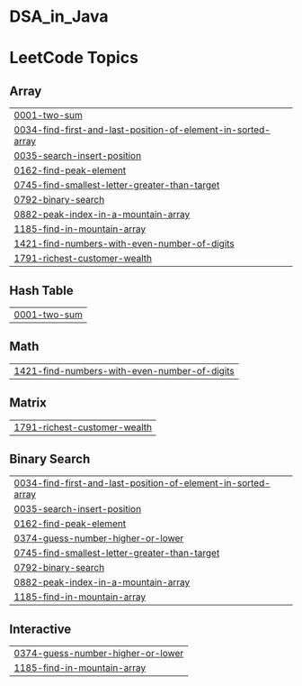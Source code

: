 # DSA_in_Java


<!---LeetCode Topics Start-->
# LeetCode Topics
## Array
|  |
| ------- |
| [0001-two-sum](https://github.com/Akheel51/DSA_in_Java/tree/master/0001-two-sum) |
| [0034-find-first-and-last-position-of-element-in-sorted-array](https://github.com/Akheel51/DSA_in_Java/tree/master/0034-find-first-and-last-position-of-element-in-sorted-array) |
| [0035-search-insert-position](https://github.com/Akheel51/DSA_in_Java/tree/master/0035-search-insert-position) |
| [0162-find-peak-element](https://github.com/Akheel51/DSA_in_Java/tree/master/0162-find-peak-element) |
| [0745-find-smallest-letter-greater-than-target](https://github.com/Akheel51/DSA_in_Java/tree/master/0745-find-smallest-letter-greater-than-target) |
| [0792-binary-search](https://github.com/Akheel51/DSA_in_Java/tree/master/0792-binary-search) |
| [0882-peak-index-in-a-mountain-array](https://github.com/Akheel51/DSA_in_Java/tree/master/0882-peak-index-in-a-mountain-array) |
| [1185-find-in-mountain-array](https://github.com/Akheel51/DSA_in_Java/tree/master/1185-find-in-mountain-array) |
| [1421-find-numbers-with-even-number-of-digits](https://github.com/Akheel51/DSA_in_Java/tree/master/1421-find-numbers-with-even-number-of-digits) |
| [1791-richest-customer-wealth](https://github.com/Akheel51/DSA_in_Java/tree/master/1791-richest-customer-wealth) |
## Hash Table
|  |
| ------- |
| [0001-two-sum](https://github.com/Akheel51/DSA_in_Java/tree/master/0001-two-sum) |
## Math
|  |
| ------- |
| [1421-find-numbers-with-even-number-of-digits](https://github.com/Akheel51/DSA_in_Java/tree/master/1421-find-numbers-with-even-number-of-digits) |
## Matrix
|  |
| ------- |
| [1791-richest-customer-wealth](https://github.com/Akheel51/DSA_in_Java/tree/master/1791-richest-customer-wealth) |
## Binary Search
|  |
| ------- |
| [0034-find-first-and-last-position-of-element-in-sorted-array](https://github.com/Akheel51/DSA_in_Java/tree/master/0034-find-first-and-last-position-of-element-in-sorted-array) |
| [0035-search-insert-position](https://github.com/Akheel51/DSA_in_Java/tree/master/0035-search-insert-position) |
| [0162-find-peak-element](https://github.com/Akheel51/DSA_in_Java/tree/master/0162-find-peak-element) |
| [0374-guess-number-higher-or-lower](https://github.com/Akheel51/DSA_in_Java/tree/master/0374-guess-number-higher-or-lower) |
| [0745-find-smallest-letter-greater-than-target](https://github.com/Akheel51/DSA_in_Java/tree/master/0745-find-smallest-letter-greater-than-target) |
| [0792-binary-search](https://github.com/Akheel51/DSA_in_Java/tree/master/0792-binary-search) |
| [0882-peak-index-in-a-mountain-array](https://github.com/Akheel51/DSA_in_Java/tree/master/0882-peak-index-in-a-mountain-array) |
| [1185-find-in-mountain-array](https://github.com/Akheel51/DSA_in_Java/tree/master/1185-find-in-mountain-array) |
## Interactive
|  |
| ------- |
| [0374-guess-number-higher-or-lower](https://github.com/Akheel51/DSA_in_Java/tree/master/0374-guess-number-higher-or-lower) |
| [1185-find-in-mountain-array](https://github.com/Akheel51/DSA_in_Java/tree/master/1185-find-in-mountain-array) |
<!---LeetCode Topics End-->
